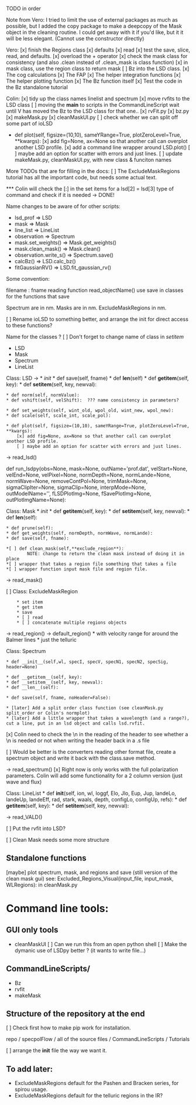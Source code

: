 TODO in order

Note from Vero: I tried to limit the use of external packages as much as possible, but I added the copy package to make a deepcopy of the Mask object in the cleaning routine. 
I could get away with it if you'd like, but it it will be less elegant. 
(Cannot use the constructor directly)

Vero: 
[x] finish the Regions class
    [x] defaults
    [x] read
    [x] test the save, slice, read, and defaults.
    [x] overload the + operator
[x] check the mask class for consistency (and also .clean instead of .clean_mask is class function)
[x] in mask class, use the region class to return mask
[ ] Bz into the LSD class. 
    [x] The cog calculations
    [x] The FAP
    [x] The helper integration functions
    [x] The helper plotting function
    [x] The Bz function itself
    [x] Test the code in the Bz standalone tutorial

Colin:
[x] tidy up the class names linelist and spectrum
[x] move rvfits to the LSD class
[ ] moving the __main__ to scripts in the CommandLineScript
    wait until V has moved the Bz to the LSD class for that one..
    [x] rvFit.py
    [x] bz.py
    [x] makeMask.py
    [x] cleanMaskUI.py
[ ] check whether we can split off some part of ioLSD
* def plot(self, figsize=(10,10), sameYRange=True, plotZeroLevel=True, **kwargs):
    [x] add fig=None, ax=None so that another call can overplot another LSD profile. 
    [x] add a command line wrapper around LSD.plot()
    [ ] maybe add an option for scatter with errors and just lines. 
[ ] update makeMask.py, cleanMaskUI.py, with new class & funciton names


More TODOs that are for filling in the docs:
[ ] The ExcludeMaskRegions tutorial has all the important code, but needs some actual text. 


*** Colin will check the [:] in the set items for a
lsd[2] = lsd[3] type of command and check if it is needed
-> DONE!

Name changes to be aware of for other scripts:
* lsd_prof => LSD
* mask => Mask
* line_list => LineList
* observation => Spectrum
* mask.set_weights() => Mask.get_weights()
* mask.clean_mask() => Mask.clean()
* observation.write_s() => Spectrum.save()
* calcBz() => LSD.calc_bz()
* fitGaussianRV() => LSD.fit_gaussian_rv()


Some convention:

filename : fname
reading function read_objectName()
use save in classes for the functions that save

Spectrum are in nm. 
Masks are in nm.
ExcludeMaskRegions in nm. 


[ ] Rename ioLSD to something better, and arrange the init for direct access to these functions?

Name for the classes ?
[ ] Don't forget to change name of class in _setitem_
* LSD 
* Mask 
* Spectrum 
* LineList


Class: LSD -> 
    * _init_
    * def save(self, fname)
    * def __len__(self)
    * def __getitem__(self, key):
    * def __setitem__(self, key, newval):
    
    * def norm(self, normValue):
    * def vshift(self, velShift):  ??? name consistency in parameters?

    * def set_weights(self, wint_old, wpol_old, wint_new, wpol_new):
    * def scale(self, scale_int, scale_pol):

    * def plot(self, figsize=(10,10), sameYRange=True, plotZeroLevel=True, **kwargs):
        [x] add fig=None, ax=None so that another call can overplot another LSD profile. 
        [ ] maybe add an option for scatter with errors and just lines. 

-> read_lsd()


def run_lsdpy(obs=None, mask=None, outName='prof.dat',
         velStart=None, velEnd=None, velPixel=None, 
         normDepth=None, normLande=None, normWave=None,
         removeContPol=None, trimMask=None, sigmaClipIter=None, sigmaClip=None, 
         interpMode=None, outModelName='',
         fLSDPlotImg=None, fSavePlotImg=None, outPlotImgName=None):



Class: Mask
    * _init_
    * def __getitem__(self, key):
    * def __setitem__(self, key, newval):
    * def __len__(self):
   
    * def prune(self):
    * def get_weights(self, normDepth, normWave, normLande):
    * def save(self, fname): 

    *[ ] def clean_mask(self,**exclude_region**):
            NOTE: change to return the clean mask instead of doing it in place
    *[ ] wrapper that takes a region file something that takes a file 
    *[ ] wrapper function input mask file and region file. 


-> read_mask()

[ ] Class: ExcludeMaskRegion



        * set item
        * get item
        * save
        * [ ] read 
        * [ ] concatenate multiple regions objects


-> read_region()
-> default_region()
    * with velocity range for around the Balmer lines
    * just the telluric








Class: Spectrum

    * def __init__(self,wl, specI, specV, specN1, specN2, specSig, header=None)
    
    * def __getitem__(self, key): 
    * def __setitem__(self, key, newval):
    * def __len__(self):
    
    * def save(self, fname, noHeader=False):

    * [later] Add a split order class function (see cleanMask.py split_order or Colin's normplot) 
    * [later] Add a little wrapper that takes a wavelength (and a range?), cut a line, put in an lsd object and calls lsd.rvfit. 
    
 [x] Colin need to check the \n in the reading of the header to see whether a \n is needed or not when writing the header back in a .s file

 [ ] Would be better is the converters reading other format file, create a spectrum object and write it back with the class.save method. 




-> read_spectrum()
    [x] Right now is only works with the full polarization parameters. Colin will add some functionality for a 2 column version (just wave and flux)



Class: LineList
    *  def __init__(self, ion, wl, loggf, Elo, Jlo, Eup, Jup, landeLo, landeUp,
                 landeEff, rad, stark, waals, depth, configLo, configUp, refs):
    * def __getitem__(self, key):
    * def __setitem__(self, key, newval):

-> read_VALD()



[ ] Put the rvfit into LSD?


[ ] Clean Mask needs some more structure

## Standalone functions

[maybe] plot spectrum, mask, and regions and save (still version of the clean mask gui)
    see: Excluded_Regions_Visual(input_file, input_mask, WLRegions): in cleanMask.py

# Command line tools:


## GUI only tools

- cleanMaskUI
[ ] Can we run this from an open python shell
[ ] Make the dymanic use of LSDpy better ? (it wants to write file...)


## CommandLineScripts/ 
- Bz
- rvfit
- makeMask


## Structure of the repository at the end
[ ] Check first how to make pip work for installation. 

repo / specpolFlow / all of the source files
     / CommandLineScripts
     / Tutorials

[ ] arrange the __init__ file the way we want it. 


## To add later:

* ExcludeMaskRegions default for the Pashen and Bracken series, for spirou usage. 
* ExcludeMaskRegions default for the telluric regions in the IR? 